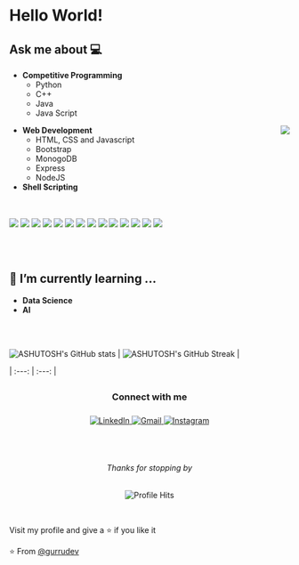 # Hello World!

  
## Ask me about 💻 
 
- **Competitive Programming** 
	- Python 
	- C++
	- Java
	- Java Script

<img align="right" src="https://github.com/rajput2107/rajput2107/blob/master/Assets/Developer.gif"/>

- **Web Development**
	- HTML, CSS and Javascript 
	- Bootstrap
	- MonogoDB
  - Express
  - NodeJS  
- **Shell Scripting**

<br/><br/>
<img src = "https://img.shields.io/badge/-HTML5-E34F26?style=flat&logo=html5&logoColor=white"> <img src = "https://img.shields.io/badge/-CSS3-1572B6?style=flat&logo=css3&logoColor=white">
<img src="https://img.shields.io/badge/-Bootstrap-563D7C?style=flat&logo=bootstrap&logoColor=white">
<img src="https://img.shields.io/badge/-JavaScript-eed718?style=flat&logo=javascript&logoColor=ffffff">
<img src="https://img.shields.io/badge/-MongoDB-4DB33D?style=flat&logo=mongodb&logoColor=FFFFFF">
<img src="https://img.shields.io/badge/-MySQL-F29111?style=flat&logo=mysql&logoColor=FFFFFF">
<img src="https://img.shields.io/badge/-Express.js-787878?style=flat">
<img src="https://img.shields.io/badge/-Node.js-3C873A?style=flat&logo=Node.js&logoColor=white">
<img src="http://img.shields.io/badge/-Git-F1502F?style=flat&logo=git&logoColor=FFFFFF">
<img src="http://img.shields.io/badge/-Github-000000?style=flat&logo=github&logoColor=FFFFFF">
<img src="http://img.shields.io/badge/-VS%20Code-007ACC?style=flat&logo=visual%20studio%20code&logoColor=white">
<img src="http://img.shields.io/badge/-Java-F89820?style=flat&logo=java&logoColor=white"> 
<img src="https://img.shields.io/badge/-C%20&%20C++-659ad2?style=flat&logo=c%2B%2B&logoColor=ffffff"> 
<img src="https://img.shields.io/badge/-Python-black?style=flat&logo=python&logoColor=white"> 

<br/><br/>

## 🌱 I’m currently learning ...
- **Data Science**
- **AI**
<br/>
  <br/>


![ASHUTOSH's GitHub stats](https://github-readme-stats.vercel.app/api?username=gurrudev&show_icons=true&locale=en&theme=dark&count_private=true&border=00000000&background=161B22) | ![ASHUTOSH's GitHub Streak](https://github-readme-streak-stats.herokuapp.com?user=gurrudev&theme=dark&date_format=M%20j%5B%2C%20Y%5D&dates=737373&ring=DD8484&fire=E25822&stroke=00000000&currStreakNum=DD0D4F&currStreakLabel=A6A6A6&border=00000000&background=161B22) |

| :---: | :---: |


<div align="center">
  <h3 align="center">Connect with me<img align="center" height="33px" /></h3> 
	<div  align="center">

  <a href="https://https://www.linkedin.com/in/gurrudev" target="_blank">
    <img src="https://img.shields.io/badge/LinkedIn-%230077B5.svg?&style=flat-square&logo=linkedin&logoColor=white&color=071A2C" alt="LinkedIn">
  </a>
  <a href="mailto:pawarash000@gmail.com" mailto="pawarash000@gmail.com" target="_blank">
    <img src="https://img.shields.io/badge/Gmail-%231877F2.svg?&style=flat-square&logo=gmail&logoColor=white&color=071A2C" alt="Gmail">
  </a>
  <a href="https://www.instagram.com/gurrudev" target="_blank">
    <img src="https://img.shields.io/badge/Instagram-%23E4405F.svg?&style=flat-square&logo=instagram&logoColor=white&color=071A2C" alt="Instagram">
  </a>
   
</div>
</div>
<p align="center">
 
<div align="center">
	
  

</div>
	
	
	
  <br/>
  <br/>
  <h6 align="center">Thanks for stopping by </h6>
</p>
<p align="center"><img alt="Profile Hits" src="https://hits.seeyoufarm.com/api/count/incr/badge.svg?url=https%3A%2F%2Fgithub.com%2Fgurrudev%2F" /></p>
<br/>
<p>
Visit my profile and give a ⭐️ if you like it</p>

⭐️ From [@gurrudev](https://github.com/gurrudev)
